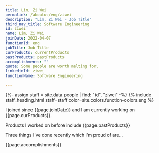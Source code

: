 ```yaml
---
title: Lim, Zi Wei
permalink: /aboutus/eng/ziwei
description: "Lim, Zi Wei - Job Title"
third_nav_title: Software Engineering
id: ziwei
name: Lim, Zi Wei
joinDate: 2022-04-07
functionId: eng
jobTitle: Job Title
curProducts: currentProducts
pastProducts: pastProducts
accomplishments: ""
quote: Some people are worth melting for.
linkedinId: ziwei
functionName: Software Engineering

---
```


{%- assign staff = site.data.people | find: "id", "ziwei" -%}
{% include staff_heading.html staff=staff color=site.colors.function-colors.eng %}

<p>I joined since {{page.joinDate}} and I am currently working on {{page.curProducts}}.</p>

<p>Products I worked on before include {{page.pastProducts}}</p>

<p>Three things I've done recently which I'm proud of are...</p>
{{page.accomplishments}}
